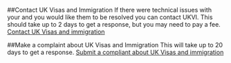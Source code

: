 ##Contact UK Visas and Immigration 
If there were technical issues with your and you would like them to be resolved you can contact UKVI. This should take up to 2 days to get a response, but you may need to pay a fee.
[Contact UK Visas and immigration](https://www.gov.uk/contact-ukvi-inside-outside-uk) 


##Make a complaint about UK Visas and Immigration 
This will take up to 20 days to get a response.
[Submit a compliant about UK Visas and immigration](https://www.gov.uk/contact-ukvi-inside-outside-uk)